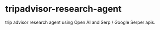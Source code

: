 # tripadvisor-research-agent
trip advisor research agent using Open AI and Serp / Google Serper apis.
